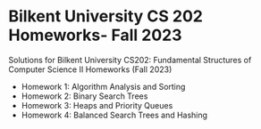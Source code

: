 # Bilkent University CS 202 Homeworks- Fall 2023
Solutions for Bilkent University CS202: Fundamental Structures of Computer Science II Homeworks (Fall 2023)
* Homework 1: Algorithm Analysis and Sorting
* Homework 2: Binary Search Trees
* Homework 3: Heaps and Priority Queues
* Homework 4: Balanced Search Trees and Hashing

